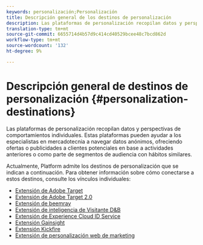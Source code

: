 ```yaml
---
keywords: personalización;Personalización
title: Descripción general de los destinos de personalización
description: Las plataformas de personalización recopilan datos y perspectivas de comportamientos individuales. Estas plataformas pueden ayudar a los especialistas en mercadotecnia a navegar datos anónimos, ofreciendo ofertas o publicidades a clientes potenciales en base a actividades anteriores o como parte de segmentos de audiencia con hábitos similares.
translation-type: tm+mt
source-git-commit: 6655714d4b57d9c414cd40529bcee48c7bcd862d
workflow-type: tm+mt
source-wordcount: '132'
ht-degree: 9%

---
```



# Descripción general de destinos de personalización {#personalization-destinations}

Las plataformas de personalización recopilan datos y perspectivas de comportamientos individuales. Estas plataformas pueden ayudar a los especialistas en mercadotecnia a navegar datos anónimos, ofreciendo ofertas o publicidades a clientes potenciales en base a actividades anteriores o como parte de segmentos de audiencia con hábitos similares.

Actualmente, Platform admite los destinos de personalización que se indican a continuación. Para obtener información sobre cómo conectarse a estos destinos, consulte los vínculos individuales:

* [Extensión de Adobe Target](./adobe-target.md)
* [Extensión de Adobe Target 2.0](./adobe-target-v2.md)
* [Extensión de beemray](./beemray.md)
* [Extensión de inteligencia de Visitante D&amp;B](./dnb.md)
* [Extensión de Experience Cloud ID Service](./adobe-ecid.md)
* [Extensión Gainsight](./gainsight.md)
* [Extensión Kickfire](./kickfire.md)
* [Extensión de personalización web de marketing](./marketo-web-personalization.md)

